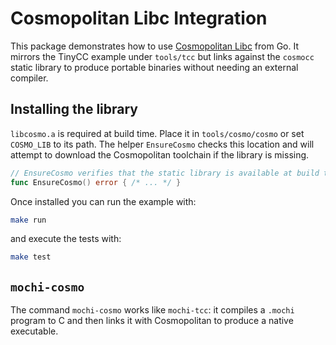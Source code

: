 # Cosmopolitan Libc Integration

This package demonstrates how to use [Cosmopolitan Libc](https://justine.lol/cosmopolitan/) from Go.
It mirrors the TinyCC example under `tools/tcc` but links against the `cosmocc` static library to produce
portable binaries without needing an external compiler.

## Installing the library

`libcosmo.a` is required at build time. Place it in `tools/cosmo/cosmo` or set `COSMO_LIB` to its path.
The helper `EnsureCosmo` checks this location and will attempt to download the
Cosmopolitan toolchain if the library is missing.

```go
// EnsureCosmo verifies that the static library is available at build time.
func EnsureCosmo() error { /* ... */ }
```

Once installed you can run the example with:

```bash
make run
```

and execute the tests with:

```bash
make test
```

## `mochi-cosmo`

The command `mochi-cosmo` works like `mochi-tcc`: it compiles a `.mochi` program to
C and then links it with Cosmopolitan to produce a native executable.
